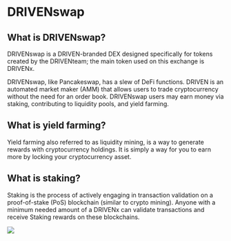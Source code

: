 # DRIVENswap

## What is DRIVENswap?

DRIVENswap is a DRIVEN-branded DEX designed specifically for tokens created by the DRIVENteam; the main token used on this exchange is DRIVENx.

DRIVENswap, like Pancakeswap, has a slew of DeFi functions. DRIVEN is an automated market maker (AMM) that allows users to trade cryptocurrency without the need for an order book. DRIVENswap users may earn money via staking, contributing to liquidity pools, and yield farming.

## **What is yield farming?** 

Yield farming also referred to as liquidity mining, is a way to generate rewards with cryptocurrency holdings. It is simply a way for you to earn more by locking your cryptocurrency asset.

## What is staking?

Staking is the process of actively engaging in transaction validation on a proof-of-stake (PoS) blockchain (similar to crypto mining). Anyone with a minimum needed amount of a DRIVENx can validate transactions and receive Staking rewards on these blockchains.

![](../.gitbook/assets/Screenshot\_3.jpg)

